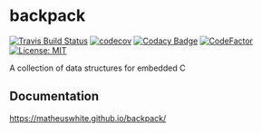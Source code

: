# backpack

[![Travis Build Status](https://app.travis-ci.com/matheuswhite/backpack.svg?branch=main)](https://app.travis-ci.com/github/matheuswhite/backpack)
[![codecov](https://codecov.io/gh/matheuswhite/backpack/branch/main/graph/badge.svg?token=UBY5W42YLX)](https://codecov.io/gh/matheuswhite/backpack)
[![Codacy Badge](https://app.codacy.com/project/badge/Grade/6aa742f77e1a4dbaa5080093a813ccaf)](https://www.codacy.com/gh/matheuswhite/backpack/dashboard?utm_source=github.com&amp;utm_medium=referral&amp;utm_content=matheuswhite/backpack&amp;utm_campaign=Badge_Grade)
[![CodeFactor](https://www.codefactor.io/repository/github/matheuswhite/backpack/badge)](https://www.codefactor.io/repository/github/matheuswhite/backpack)
[![License: MIT](https://img.shields.io/badge/License-MIT-blue.svg)](https://opensource.org/licenses/MIT)

A collection of data structures for embedded C

## Documentation

https://matheuswhite.github.io/backpack/
